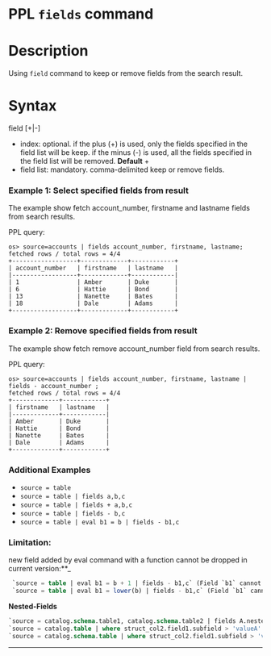 # PPL `fields` command

Description
============
Using ``field`` command to keep or remove fields from the search result.


Syntax
============
field [+|-] <field-list>

* index: optional. if the plus (+) is used, only the fields specified in the field list will be keep. if the minus (-) is used, all the fields specified in the field list will be removed. **Default** +
* field list: mandatory. comma-delimited keep or remove fields.


### Example 1: Select specified fields from result

The example show fetch account_number, firstname and lastname fields from search results.

PPL query:

    os> source=accounts | fields account_number, firstname, lastname;
    fetched rows / total rows = 4/4
    +------------------+-------------+------------+
    | account_number   | firstname   | lastname   |
    |------------------+-------------+------------|
    | 1                | Amber       | Duke       |
    | 6                | Hattie      | Bond       |
    | 13               | Nanette     | Bates      |
    | 18               | Dale        | Adams      |
    +------------------+-------------+------------+

### Example 2: Remove specified fields from result

The example show fetch remove account_number field from search results.

PPL query:

    os> source=accounts | fields account_number, firstname, lastname | fields - account_number ;
    fetched rows / total rows = 4/4
    +-------------+------------+
    | firstname   | lastname   |
    |-------------+------------|
    | Amber       | Duke       |
    | Hattie      | Bond       |
    | Nanette     | Bates      |
    | Dale        | Adams      |
    +-------------+------------+

### Additional Examples

- `source = table`
- `source = table | fields a,b,c`
- `source = table | fields + a,b,c`
- `source = table | fields - b,c`
- `source = table | eval b1 = b | fields - b1,c`

### Limitation: 
new field added by eval command with a function cannot be dropped in current version:**_
```sql
 `source = table | eval b1 = b + 1 | fields - b1,c` (Field `b1` cannot be dropped caused by SPARK-49782)
 `source = table | eval b1 = lower(b) | fields - b1,c` (Field `b1` cannot be dropped caused by SPARK-49782)
```

**Nested-Fields**
```sql
`source = catalog.schema.table1, catalog.schema.table2 | fields A.nested1, B.nested1`
`source = catalog.table | where struct_col2.field1.subfield > 'valueA' | sort int_col | fields  int_col, struct_col.field1.subfield, struct_col2.field1.subfield`
`source = catalog.schema.table | where struct_col2.field1.subfield > 'valueA' | sort int_col | fields  int_col, struct_col.field1.subfield, struct_col2.field1.subfield`
```
---
